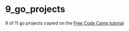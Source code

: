 # 9_go_projects

9 of 11 go projects copied on the [Free Code Camp tutorial](https://youtu.be/jFfo23yIWac)
